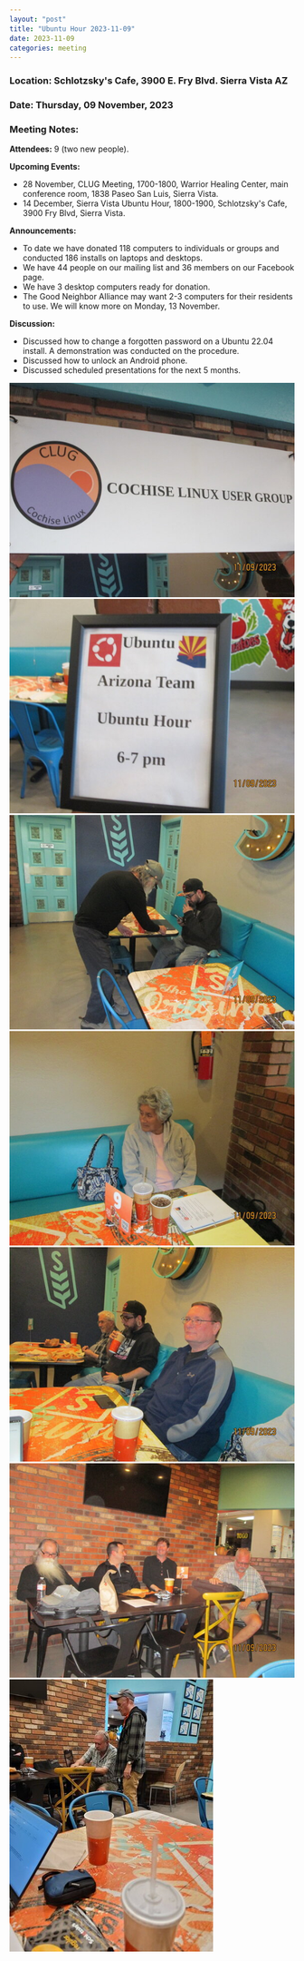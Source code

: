 ```yaml
---
layout: "post"
title: "Ubuntu Hour 2023-11-09"
date: 2023-11-09
categories: meeting
---
```


### Location: Schlotzsky's Cafe, 3900 E. Fry Blvd. Sierra Vista AZ

### Date: Thursday, 09 November, 2023

### Meeting Notes:

**Attendees:** 9 (two new people).

**Upcoming Events:**
 * 28 November, CLUG Meeting, 1700-1800, Warrior Healing Center, main conference room, 1838 Paseo San Luis, Sierra Vista.
 * 14 December, Sierra Vista Ubuntu Hour, 1800-1900, Schlotzsky's Cafe, 3900 Fry Blvd, Sierra Vista.

**Announcements:**
 * To date we have donated 118 computers to individuals or groups and conducted 186 installs on laptops and desktops.
 * We have 44 people on our mailing list and 36 members on our Facebook page.
 * We have 3 desktop computers ready for donation.
 * The Good Neighbor Alliance may want 2-3 computers for their residents to use.  We will know more on Monday, 13 November.

**Discussion:**
 * Discussed how to change a forgotten password on a Ubuntu 22.04 install.  A demonstration was conducted on the procedure.
 * Discussed how to unlock an Android phone.
 * Discussed scheduled presentations for the next 5 months.

![alt text](https://raw.githubusercontent.com/CochiseLinuxUsersGroup/CochiseLinuxUsersGroup.github.io/master/images2/rsz_sv_ubuntuhour_2023-11-09_1.jpg)
![alt text](https://raw.githubusercontent.com/CochiseLinuxUsersGroup/CochiseLinuxUsersGroup.github.io/master/images2/rsz_sv_ubuntuhour_2023-11-09_2.jpg)
![alt text](https://raw.githubusercontent.com/CochiseLinuxUsersGroup/CochiseLinuxUsersGroup.github.io/master/images2/rsz_sv_ubuntuhour_2023-11-09_3.jpg)
![alt text](https://raw.githubusercontent.com/CochiseLinuxUsersGroup/CochiseLinuxUsersGroup.github.io/master/images2/rsz_sv_ubuntuhour_2023-11-09_5.jpg)
![alt text](https://raw.githubusercontent.com/CochiseLinuxUsersGroup/CochiseLinuxUsersGroup.github.io/master/images2/rsz_sv_ubuntuhour_2023-11-09_7.jpg)
![alt text](https://raw.githubusercontent.com/CochiseLinuxUsersGroup/CochiseLinuxUsersGroup.github.io/master/images2/rsz_sv_ubuntuhour_2023-11-09_8.jpg)
![alt text](https://raw.githubusercontent.com/CochiseLinuxUsersGroup/CochiseLinuxUsersGroup.github.io/master/images2/rsz_sv_ubuntuhour_2023-11-09_9.jpg)

